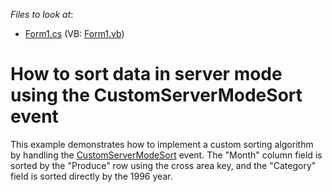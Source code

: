 <!-- default file list -->
*Files to look at*:

* [Form1.cs](./CS/WinFormsPivotGridCustomServerModeSort/Form1.cs) (VB: [Form1.vb](./VB/WinFormsPivotGridCustomServerModeSort/Form1.vb))
<!-- default file list end -->
# How to sort data in server mode using the CustomServerModeSort event


This example demonstrates how to implement a custom sorting algorithm by handling the <a href="https://documentation.devexpress.com/#WindowsForms/DevExpressXtraPivotGridPivotGridControl_CustomServerModeSorttopic">CustomServerModeSort</a> event. The "Month" column field is sorted by the "Produce" row using the cross area key, and the "Category" field is sorted directly by the 1996 year.

<br/>


